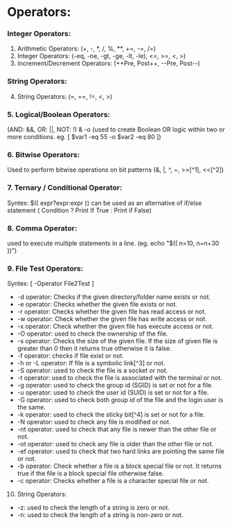 # Operators:
### Integer Operators:
1. Arithmetic Operators:  (+, -, *, /, %, **, +=, -=, /=)
2. Integer Operators: (-eq, -ne, -gt, -ge, -lt, -le), <=, >=, <, >)
3. Increment/Decrement Operators: (++Pre, Post++, --Pre, Post--)

### String Operators:
4. String Operators: (=, ==, !=, <, >) 

### 5. Logical/Boolean Operators:
   (AND: &&, OR: ||, NOT: !) & -o (used to create Boolean OR logic within two or more conditions. eg. [ $var1 -eq 55 -o $var2 -eq 80 ])

### 6. Bitwise Operators:
   Used to perform bitwise operations on bit patterns (&, |, ^, ~, >>[^1], <<[^2])
   
### 7. Ternary / Conditional Operator: 
   Syntex: $(( expr?expr:expr ))
   can be used as an alternative of if/else statement ( Condition ? Print If True : Print if False)

### 8. Comma Operator: 
   used to execute multiple statements in a line. (eg. echo "$(( n=10, n=n+30 ))")

### 9. File Test Operators:
Syntex: [ -Operator File2Test ] 
   - -d operator: Checks if the given directory/folder name exists or not.
   - -e operator: Checks whether the given file exists or not.
   - -r operator: Checks whether the given file has read access or not.
   - -w operator: Check whether the given file has write access or not.
   - -x operator: Check whether the given file has execute access or not.
   - -O operator: used to check the ownership of the file.
   - -s operator: Checks the size of the given file. If the size of given file is greater than 0 then it returns true otherwise it is false.
   - -f operator: checks if file exist or not.
   - -h or -L operator: If file is a symbolic link[^3] or not.
   - -S operator: used to check the file is a socket or not. 
   - -t operator: used to check the file is associated with the terminal or not.
   - -g operator: used to check the group id (SGID) is set or not for a file.
   - -u operator: used to check the user id (SUID) is set or not for a file.
   - -G operator: used to check both group id of the file and the login user is the same. 
   - -k operator: used to check the sticky bit[^4] is set or not for a file.
   - -N operator: used to check any file is modified or not.
   - -nt operator: used to check that any file is newer than the other file or not. 
   - -ot operator: used to check any file is older than the other file or not.
   - -ef operator: used to check that two hard links are pointing the same file or not.
   - -b operator: Check whether a file is a block special file or not. It returns true if the file is a block special file otherwise false.
   - -c operator: Checks whether a file is a character special file or not.

10. String Operators:
   - -z: used to check the length of a string is zero or not.
   - -n: used to check the length of a string is non-zero or not. 
